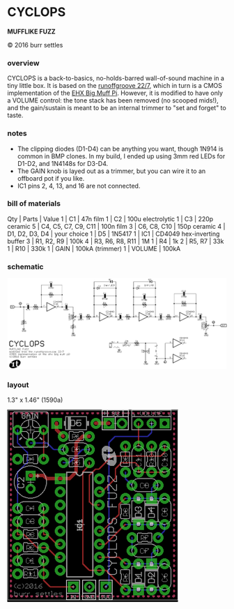 CYCLOPS
=======

**MUFFLIKE FUZZ**

© 2016 burr settles


### overview

CYCLOPS is a back-to-basics, no-holds-barred wall-of-sound machine in a tiny little box. It is based on the [runoffgroove 22/7](http://runoffgroove.com/22-7.html), which in turn is a CMOS implementation of the [EHX Big Muff Pi](https://en.wikipedia.org/wiki/Big_Muff). However, it is modified to have only a VOLUME control: the tone stack has been removed (no scooped mids!), and the gain/sustain is meant to be an internal trimmer to "set and forget" to taste.


### notes

* The clipping diodes (D1-D4) can be anything you want, though 1N914 is common in BMP clones. In my build, I ended up using 3mm red LEDs for D1-D2, and 1N4148s for D3-D4.
* The GAIN knob is layed out as a trimmer, but you can wire it to an offboard pot if you like.
* IC1 pins 2, 4, 13, and 16 are not connected.


### bill of materials

Qty | Parts | Value
1 | C1 | 47n film
1 | C2 | 100u electrolytic
1 | C3 | 220p ceramic
5 | C4, C5, C7, C9, C11 | 100n film
3 | C6, C8, C10 | 150p ceramic
4 | D1, D2, D3, D4 | your choice
1 | D5 | 1N5417
1 | IC1 | CD4049 hex-inverting buffer
3 | R1, R2, R9 | 100k
4 | R3, R6, R8, R11 | 1M
1 | R4 | 1k
2 | R5, R7 | 33k
1 | R10 | 330k
1 | GAIN | 100kA (trimmer)
1 | VOLUME | 100kA


### schematic

![schematic](schematic.png "GAIUS")

### layout

1.3" x 1.46" (1590a)

![layout](layout.png "GAIUS")
